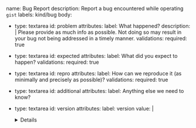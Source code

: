 name: Bug Report
description: Report a bug encountered while operating `gist`
labels: kind/bug
body:
  - type: textarea
    id: problem
    attributes:
      label: What happened?
      description: |
        Please provide as much info as possible. Not doing so may result in your bug not being addressed in a timely manner.
    validations:
      required: true

  - type: textarea
    id: expected
    attributes:
      label: What did you expect to happen?
    validations:
      required: true

  - type: textarea
    id: repro
    attributes:
      label: How can we reproduce it (as minimally and precisely as possible)?
    validations:
      required: true

  - type: textarea
    id: additional
    attributes:
      label: Anything else we need to know?

  - type: textarea
    id: version
    attributes:
      label: version
      value: |
        <details>

        ```console
        $ gist --version
        # paste output here
        ```

        </details>
    validations:
      required: true
